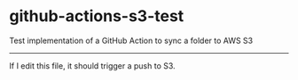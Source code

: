 # github-actions-s3-test

Test implementation of a GitHub Action to sync a folder to AWS S3


----

If I edit this file, it should trigger a push to S3.
